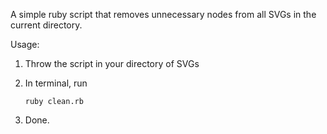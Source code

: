 A simple ruby script that removes unnecessary nodes from all SVGs in the current directory.

Usage:
 
 1. Throw the script in your directory of SVGs
 
 2. In terminal, run 
    
        ruby clean.rb
 3. Done.
